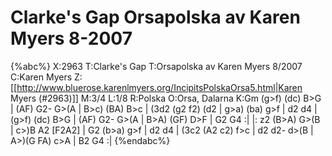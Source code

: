 # Clarke's Gap Orsapolska av Karen Myers 8-2007

{%abc%}
X:2963
T:Clarke's Gap
T:Orsapolska av Karen Myers  8/2007
C:Karen Myers
Z:[[http://www.bluerose.karenlmyers.org/IncipitsPolskaOrsa5.html|Karen Myers (#2963)]]
M:3/4
L:1/8
R:Polska
O:Orsa, Dalarna
K:Gm
(g>f) (dc) B>G | (AF) G2- G>(A | B>c) (BA) B>c | (3d2 (g2 f2) (d2 | g>a) (ba) g>f |
d2 d4 | (g>f) (dc) B>G | (AF) G2- G>(A | B>A) (GF) D>F | G2 G4 :|
|: z2 (B>A) G>(B | c>)B A2 [F2A2]  | G2 (b>a) g>f | d2 d4 |
(3c2 (A2 c2) f>c | d2 d2- d>(B | A>)(G FA) c>A | B2 G4 :|
{%endabc%}

